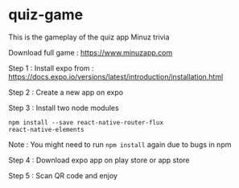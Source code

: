 # quiz-game
This is the gameplay of the quiz app Minuz trivia 

Download full game : https://www.minuzapp.com

Step 1 : Install expo from : https://docs.expo.io/versions/latest/introduction/installation.html

Step 2 : Create a new app on expo

Step 3 : Install two node modules

<code>npm install --save react-native-router-flux react-native-elements</code>
  
  Note : You might need to run <code>npm install</code> again due to bugs in npm

Step 4 : Download expo app on play store or app store 

Step 5 : Scan QR code and enjoy
